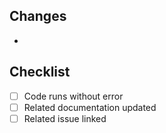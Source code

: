 ## Changes
- 

## Checklist
- [ ] Code runs without error
- [ ] Related documentation updated
- [ ] Related issue linked
